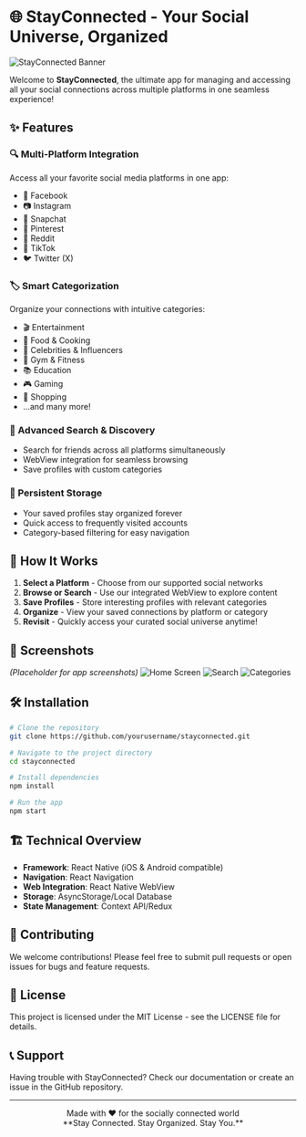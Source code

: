 # 🌐 StayConnected - Your Social Universe, Organized

![StayConnected Banner](https://via.placeholder.com/800x200?text=StayConnected+-+All+Your+Social+Profiles+in+One+Place)

Welcome to **StayConnected**, the ultimate app for managing and accessing all your social connections across multiple platforms in one seamless experience!

## ✨ Features

### 🔍 Multi-Platform Integration
Access all your favorite social media platforms in one app:
- 📘 Facebook
- 📷 Instagram
- 👻 Snapchat
- 📌 Pinterest
- 🤖 Reddit
- 🎵 TikTok
- 🐦 Twitter (X)

### 🏷️ Smart Categorization
Organize your connections with intuitive categories:
- 🎬 Entertainment
- 🍔 Food & Cooking
- 🌟 Celebrities & Influencers
- 💪 Gym & Fitness
- 📚 Education
- 🎮 Gaming
- 🛒 Shopping
- ...and many more!

### 🔎 Advanced Search & Discovery
- Search for friends across all platforms simultaneously
- WebView integration for seamless browsing
- Save profiles with custom categories

### 💾 Persistent Storage
- Your saved profiles stay organized forever
- Quick access to frequently visited accounts
- Category-based filtering for easy navigation

## 🚀 How It Works

1. **Select a Platform** - Choose from our supported social networks
2. **Browse or Search** - Use our integrated WebView to explore content
3. **Save Profiles** - Store interesting profiles with relevant categories
4. **Organize** - View your saved connections by platform or category
5. **Revisit** - Quickly access your curated social universe anytime!

## 📱 Screenshots

*(Placeholder for app screenshots)*
![Home Screen](https://via.placeholder.com/300x600?text=Home+Screen)
![Search](https://via.placeholder.com/300x600?text=Search+View)
![Categories](https://via.placeholder.com/300x600?text=Category+View)

## 🛠️ Installation

```bash
# Clone the repository
git clone https://github.com/yourusername/stayconnected.git

# Navigate to the project directory
cd stayconnected

# Install dependencies
npm install

# Run the app
npm start
```

## 🏗️ Technical Overview

- **Framework**: React Native (iOS & Android compatible)
- **Navigation**: React Navigation
- **Web Integration**: React Native WebView
- **Storage**: AsyncStorage/Local Database
- **State Management**: Context API/Redux

## 🤝 Contributing

We welcome contributions! Please feel free to submit pull requests or open issues for bugs and feature requests.

## 📄 License

This project is licensed under the MIT License - see the LICENSE file for details.

## 📞 Support

Having trouble with StayConnected? Check our documentation or create an issue in the GitHub repository.

---

<div align="center">
Made with ❤️ for the socially connected world<br/>
**Stay Connected. Stay Organized. Stay You.**
</div>
